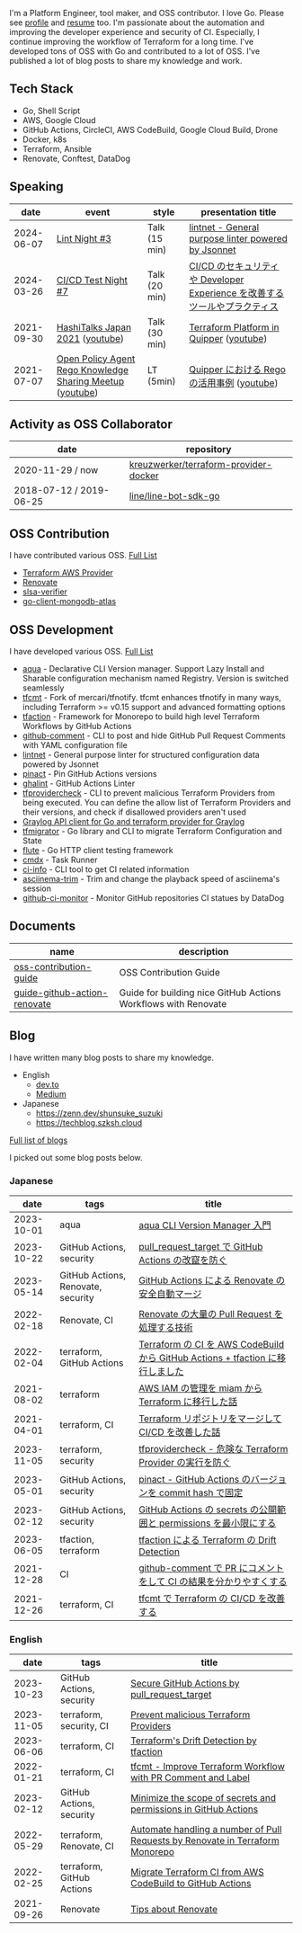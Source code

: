 I'm a Platform Engineer, tool maker, and OSS contributor. I love Go. Please see [profile](https://suzuki-shunsuke.github.io/profile/) and [resume](https://github.com/suzuki-shunsuke/resume) too.
I'm passionate about the automation and improving the developer experience and security of CI.
Especially, I continue improving the workflow of Terraform for a long time.
I've developed tons of OSS with Go and contributed to a lot of OSS.
I've published a lot of blog posts to share my knowledge and work.

## Tech Stack

- Go, Shell Script
- AWS, Google Cloud
- GitHub Actions, CircleCI, AWS CodeBuild, Google Cloud Build, Drone
- Docker, k8s
- Terraform, Ansible
- Renovate, Conftest, DataDog

## Speaking

date | event | style | presentation title
--- | --- | --- | ---
2024-06-07 | [Lint Night #3](https://lintnight.connpass.com/event/319202/) | Talk (15 min) | [lintnet - General purpose linter powered by Jsonnet](https://speakerdeck.com/szksh/lintnet-general-purpose-linter-powered-by-jsonnet)
2024-03-26 | [CI/CD Test Night #7](https://testnight.connpass.com/event/311263/) | Talk (20 min) | [CI/CD のセキュリティや Developer Experience を改善するツールやプラクティス](https://docs.google.com/presentation/d/1rN4kTtvErrheZ3SXNr49XUHbiGIoorpfiLGXjLt5vsc/edit?usp=sharing)
2021-09-30 | [HashiTalks Japan 2021](https://events.hashicorp.com/hashitalksjapan) ([youtube](https://www.youtube.com/watch?v=Cl9S-uzkuLc)) | Talk (30 min) | [Terraform Platform in Quipper](https://speakerdeck.com/szksh/terraform-platform-in-quipper) ([youtube](https://www.youtube.com/watch?v=KpYwcwxnzbY))
2021-07-07 | [Open Policy Agent Rego Knowledge Sharing Meetup](https://mercari.connpass.com/event/211073/) ([youtube](https://youtu.be/0YpJhrz6L0A)) | LT (5min) | [Quipper における Rego の活用事例](https://gist.github.com/suzuki-shunsuke/9372337aa62a6f8394bb136582ec068e) ([youtube](https://youtu.be/0YpJhrz6L0A?t=870))

## Activity as OSS Collaborator

date | repository
--- | ---
2020-11-29 / now | [kreuzwerker/terraform-provider-docker](https://github.com/kreuzwerker/terraform-provider-docker)
2018-07-12 / 2019-06-25 | [line/line-bot-sdk-go](https://github.com/line/line-bot-sdk-go)

## OSS Contribution

I have contributed various OSS. [Full List](https://suzuki-shunsuke.github.io/profile/oss-contribution)

- [Terraform AWS Provider](https://github.com/hashicorp/terraform-provider-aws/pulls?q=is%3Apr+author%3Asuzuki-shunsuke+is%3Aclosed)
- [Renovate](https://github.com/renovatebot/renovate/pulls?q=is%3Apr+author%3Asuzuki-shunsuke+is%3Aclosed)
- [slsa-verifier](https://github.com/slsa-framework/slsa-verifier/pulls?q=is%3Apr+author%3Asuzuki-shunsuke+is%3Aclosed)
- [go-client-mongodb-atlas](https://github.com/mongodb/go-client-mongodb-atlas/pulls?q=is%3Apr+author%3Asuzuki-shunsuke+is%3Aclosed)

## OSS Development

I have developed various OSS. [Full List](https://suzuki-shunsuke.github.io/profile/oss-development)

- [aqua](https://github.com/aquaproj/aqua) - Declarative CLI Version manager. Support Lazy Install and Sharable configuration mechanism named Registry. Version is switched seamlessly
- [tfcmt](https://github.com/suzuki-shunsuke/tfcmt) - Fork of mercari/tfnotify. tfcmt enhances tfnotify in many ways, including Terraform >= v0.15 support and advanced formatting options
- [tfaction](https://github.com/suzuki-shunsuke/tfaction) - Framework for Monorepo to build high level Terraform Workflows by GitHub Actions
- [github-comment](https://github.com/suzuki-shunsuke/github-comment) - CLI to post and hide GitHub Pull Request Comments with YAML configuration file
- [lintnet](https://lintnet.github.io/) - General purpose linter for structured configuration data powered by Jsonnet
- [pinact](https://github.com/suzuki-shunsuke/pinact) - Pin GitHub Actions versions
- [ghalint](https://github.com/suzuki-shunsuke/ghalint) - GitHub Actions Linter
- [tfprovidercheck](https://github.com/suzuki-shunsuke/tfprovidercheck) - CLI to prevent malicious Terraform Providers from being executed. You can define the allow list of Terraform Providers and their versions, and check if disallowed providers aren't used
- [Graylog API client for Go and terraform provider for Graylog](https://github.com/suzuki-shunsuke/go-graylog)
- [tfmigrator](https://github.com/tfmigrator/cli) - Go library and CLI to migrate Terraform Configuration and State
- [flute](https://github.com/suzuki-shunsuke/flute) - Go HTTP client testing framework
- [cmdx](https://github.com/suzuki-shunsuke/cmdx) - Task Runner
- [ci-info](https://github.com/suzuki-shunsuke/ci-info) - CLI tool to get CI related information
- [asciinema-trim](https://github.com/suzuki-shunsuke/asciinema-trim) - Trim and change the playback speed of asciinema's session
- [github-ci-monitor](https://github.com/suzuki-shunsuke/github-ci-monitor) - Monitor GitHub repositories CI statues by DataDog

## Documents

name | description
--- | ---
[oss-contribution-guide](https://github.com/suzuki-shunsuke/oss-contribution-guide) | OSS Contribution Guide
[guide-github-action-renovate](https://suzuki-shunsuke.github.io/guide-github-action-renovate/) | Guide for building nice GitHub Actions Workflows with Renovate

## Blog

I have written many blog posts to share my knowledge.

- English
  - [dev.to](https://dev.to/suzukishunsuke)
  - [Medium](https://medium.com/@suzuki.shunsuke.1989)
- Japanese
  - https://zenn.dev/shunsuke_suzuki
  - https://techblog.szksh.cloud

[Full list of blogs](https://suzuki-shunsuke.github.io/profile/blog)

I picked out some blog posts below.

### Japanese

date | tags | title
--- | --- | ---
2023-10-01 | aqua | [aqua CLI Version Manager 入門](https://zenn.dev/shunsuke_suzuki/books/aqua-handbook)
2023-10-22 | GitHub Actions, security | [pull_request_target で GitHub Actions の改竄を防ぐ](https://zenn.dev/shunsuke_suzuki/articles/secure-github-actions-by-pull-request-target)
2023-05-14 | GitHub Actions, Renovate, security | [GitHub Actions による Renovate の安全自動マージ](https://zenn.dev/shunsuke_suzuki/articles/renovate-auto-merge-github-actions)
2022-02-18 | Renovate, CI | [Renovate の大量の Pull Request を処理する技術](https://blog.studysapuri.jp/entry/2022/02/18/080000)
2022-02-04 | terraform, GitHub Actions | [Terraform の CI を AWS CodeBuild から GitHub Actions + tfaction に移行しました](https://blog.studysapuri.jp/entry/2022/02/04/080000)
2021-08-02 | terraform | [AWS IAM の管理を miam から Terraform に移行した話](https://blog.studysapuri.jp/entry/2021/08/02/080000)
2021-04-01 | terraform, CI | [Terraform リポジトリをマージして CI/CD を改善した話](https://blog.studysapuri.jp/entry/2021/04/01/080000)
2023-11-05 | terraform, security | [tfprovidercheck - 危険な Terraform Provider の実行を防ぐ](https://zenn.dev/shunsuke_suzuki/articles/tfprovidercheck-introduction)
2023-05-01 | GitHub Actions, security | [pinact - GitHub Actions のバージョンを commit hash で固定](https://zenn.dev/shunsuke_suzuki/articles/pinact-pin-github-actions-version)
2023-02-12 | GitHub Actions, security | [GitHub Actions の secrets の公開範囲と permissions を最小限にする](https://zenn.dev/shunsuke_suzuki/articles/github-actions-ghalint)
2023-06-05 | tfaction, terraform | [tfaction による Terraform の Drift Detection](https://zenn.dev/shunsuke_suzuki/articles/tfaction-drift-detection)
2021-12-28 | CI | [github-comment で PR にコメントをして CI の結果を分かりやすくする](https://zenn.dev/shunsuke_suzuki/articles/improve-cicd-with-github-comment)
2021-12-26 | terraform, CI | [tfcmt で Terraform の CI/CD を改善する](https://zenn.dev/shunsuke_suzuki/articles/improve-terraform-cicd-with-tfcmt)

### English

date | tags | title
--- | --- | ---
2023-10-23 | GitHub Actions, security | [Secure GitHub Actions by pull_request_target](https://dev.to/suzukishunsuke/secure-github-actions-by-pullrequesttarget-641)
2023-11-05 | terraform, security, CI | [Prevent malicious Terraform Providers](https://dev.to/suzukishunsuke/prevent-malicious-terraform-providers-m1)
2023-06-06 | terraform, CI | [Terraform's Drift Detection by tfaction](https://dev.to/suzukishunsuke/terraforms-drift-detection-by-tfaction-1dkh)
2022-01-21 | terraform, CI | [tfcmt - Improve Terraform Workflow with PR Comment and Label](https://dev.to/suzukishunsuke/tfcmt-improve-terraform-workflow-with-pr-comment-and-label-1kh7)
2023-02-12 | GitHub Actions, security | [Minimize the scope of secrets and permissions in GitHub Actions](https://dev.to/suzukishunsuke/minimize-the-scope-of-secrets-and-permissions-in-github-actions-444b)
2022-05-29 | terraform, Renovate, CI | [Automate handling a number of Pull Requests by Renovate in Terraform Monorepo](https://devs.quipper.com/2022/03/29/automate-handling-a-number-of-pull-requests-by-renovate-in-terraform-monorepo)
2022-02-25 | terraform, GitHub Actions | [Migrate Terraform CI from AWS CodeBuild to GitHub Actions](https://devs.quipper.com/2022/02/25/terraform-github-actions)
2021-09-26 | Renovate | [Tips about Renovate](https://dev.to/suzukishunsuke/tips-about-renovate-38bd)
